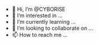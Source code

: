 - 👋 Hi, I’m @CYBORISE
- 👀 I’m interested in ...
- 🌱 I’m currently learning ...
- 💞️ I’m looking to collaborate on ...
- 📫 How to reach me ...

<!---
CYBORISE/CYBORISE is a ✨ special ✨ repository because its `README.md` (this file) appears on your GitHub profile.
You can click the Preview link to take a look at your changes.
--->

